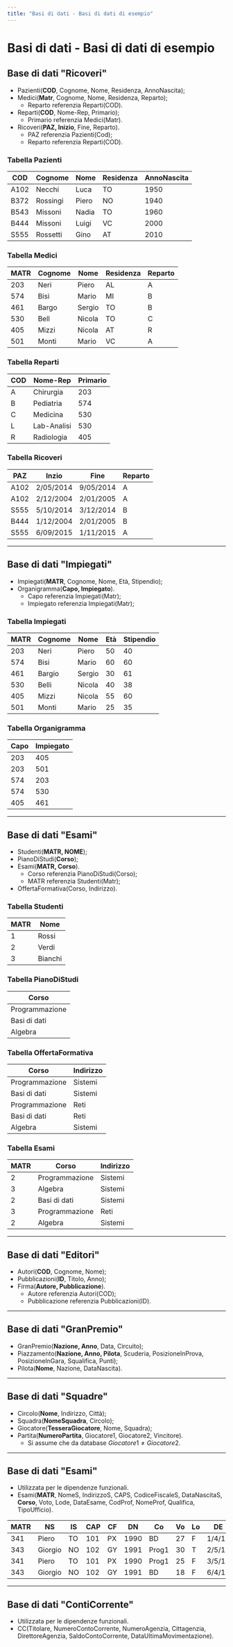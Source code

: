 ```yaml
---
title: "Basi di dati - Basi di dati di esempio"
---
```


# Basi di dati - Basi di dati di esempio

## Base di dati "Ricoveri"

- Pazienti(**COD**, Cognome, Nome, Residenza, AnnoNascita);
- Medici(**Matr**, Cognome, Nome, Residenza, Reparto);
    - Reparto referenzia Reparti(COD).
- Reparti(**COD**, Nome-Rep, Primario);
    - Primario referenzia Medici(Matr).
- Ricoveri(**PAZ, Inizio**, Fine, Reparto).
    - PAZ referenzia Pazienti(Cod);
    - Reparto referenzia Reparti(COD).

### Tabella Pazienti

| COD  | Cognome  | Nome  | Residenza | AnnoNascita |
| -    | -        | -     | -         | -           |
| A102 | Necchi   | Luca  | TO        | 1950        |
| B372 | Rossingi | Piero | NO        | 1940        |
| B543 | Missoni  | Nadia | TO        | 1960        |
| B444 | Missoni  | Luigi | VC        | 2000        |
| S555 | Rossetti | Gino  | AT        | 2010        |

### Tabella Medici

| MATR | Cognome | Nome   | Residenza | Reparto |
| -    | -       | -      | -         | -       |
| 203  | Neri    | Piero  | AL        | A       |
| 574  | Bisi    | Mario  | MI        | B       |
| 461  | Bargo   | Sergio | TO        | B       |
| 530  | Bell    | Nicola | TO        | C       |
| 405  | Mizzi   | Nicola | AT        | R       |
| 501  | Monti   | Mario  | VC        | A       |

### Tabella Reparti

| COD | Nome-Rep    | Primario |
| -   | -           | -        |
| A   | Chirurgia   | 203      |
| B   | Pediatria   | 574      |
| C   | Medicina    | 530      |
| L   | Lab-Analisi | 530      |
| R   | Radiologia  | 405      |

### Tabella Ricoveri

| PAZ  | Inzio     | Fine      | Reparto |
| -    | -         | -         | -       |
| A102 | 2/05/2014 | 9/05/2014 | A       |
| A102 | 2/12/2004 | 2/01/2005 | A       |
| S555 | 5/10/2014 | 3/12/2014 | B       |
| B444 | 1/12/2004 | 2/01/2005 | B       |
| S555 | 6/09/2015 | 1/11/2015 | A       |

-----

## Base di dati "Impiegati"

- Impiegati(**MATR**, Cognome, Nome, Età, Stipendio);
- Organigramma(**Capo, Impiegato**).
    - Capo referenzia Impiegati(Matr);
    - Impiegato referenzia Impiegati(Matr);

### Tabella Impiegati

| MATR | Cognome | Nome   | Età | Stipendio |
| -    | -       | -      | -   | -         |
| 203  | Neri    | Piero  | 50  | 40        |
| 574  | Bisi    | Mario  | 60  | 60        |
| 461  | Bargio  | Sergio | 30  | 61        |
| 530  | Belli   | Nicola | 40  | 38        |
| 405  | Mizzi   | Nicola | 55  | 60        |
| 501  | Monti   | Mario  | 25  | 35        |

### Tabella Organigramma

| Capo | Impiegato |
| -    | -         |
| 203  | 405       |
| 203  | 501       |
| 574  | 203       |
| 574  | 530       |
| 405  | 461       |

-----

## Base di dati "Esami"

- Studenti(**MATR, NOME**);
- PianoDiStudi(**Corso**);
- Esami(**MATR, Corso**).
    - Corso referenzia PianoDiStudi(Corso);
    - MATR referenzia Studenti(Matr);
- OffertaFormativa(Corso, Indirizzo).

### Tabella Studenti

| MATR | Nome    |
| -    | -       |
| 1    | Rossi   |
| 2    | Verdi   |
| 3    | Bianchi |

### Tabella PianoDiStudi

| Corso          |
| -              |
| Programmazione |
| Basi di dati   |
| Algebra        |

### Tabella OffertaFormativa

| Corso          | Indirizzo |
| -              | -         |
| Programmazione | Sistemi   |
| Basi di dati   | Sistemi   |
| Programmazione | Reti      |
| Basi di dati   | Reti      |
| Algebra        | Sistemi   |

### Tabella Esami

| MATR | Corso          | Indirizzo |
| -    | -              | -         |
| 2    | Programmazione | Sistemi   |
| 3    | Algebra        | Sistemi   |
| 2    | Basi di dati   | Sistemi   |
| 3    | Programmazione | Reti      |
| 2    | Algebra        | Sistemi   |

-----

## Base di dati "Editori"

- Autori(**COD**, Cognome, Nome);
- Pubblicazioni(**ID**, Titolo, Anno);
- Firma(**Autore, Pubblicazione**).
    - Autore referenzia Autori(COD);
    - Pubblicazione referenzia Pubblicazioni(ID).

-----

## Base di dati "GranPremio"

- GranPremio(**Nazione, Anno**, Data, Circuito);
- Piazzamento(**Nazione, Anno, Pilota**, Scuderia, PosizioneInProva, PosizioneInGara, Squalifica, Punti);
- Pilota(**Nome**, Nazione, DataNascita).

-----

## Base di dati "Squadre"

- Circolo(**Nome**, Indirizzo, Città);
- Squadra(**NomeSquadra**, Circolo);
- Giocatore(**TesseraGiocatore**, Nome, Squadra);
- Partita(**NumeroPartita**, Giocatore1, Giocatore2, Vincitore).
    - Si assume che da database $Giocatore1 \neq Giocatore2$.

-----

## Base di dati "Esami"

- Utilizzata per le dipendenze funzionali.
- Esami(**MATR**, NomeS, IndirizzoS, CAPS, CodiceFiscaleS, DataNascitaS, **Corso**, Voto, Lode, DataEsame, CodProf, NomeProf, Qualifica, TipoUfficio).

| MATR | NS      | IS | CAP | CF | DN   | Co    | Vo | Lo | DE     | NP | NP      | Q     | TU     |
| -    | -       | -  | -   | -  | -    | -     | -  | -  | -      | -  | -       | -     | -      |
| 341  | Piero   | TO | 101 | PX | 1990 | BD    | 27 | F  | 1/4/15 | P1 | Anselma | Ric   | ExLab  |
| 343  | Giorgio | NO | 102 | GY | 1991 | Prog1 | 30 | T  | 2/5/15 | B1 | Cardone | ProfA | Piano1 |
| 341  | Piero   | TO | 101 | PX | 1990 | Prog1 | 25 | F  | 3/5/15 | B1 | Cardone | ProfA | Piano1 |
| 343  | Giorgio | NO | 102 | GY | 1991 | BD    | 18 | F  | 6/4/15 | P1 | Anselma | Ric   | ExLab  |

-----

## Base di dati "ContiCorrente"

- Utilizzata per le dipendenze funzionali.
- CC(Titolare, NumeroContoCorrente, NumeroAgenzia, Cittagenzia, DirettoreAgenzia, SaldoContoCorrente, DataUltimaMovimentazione).
